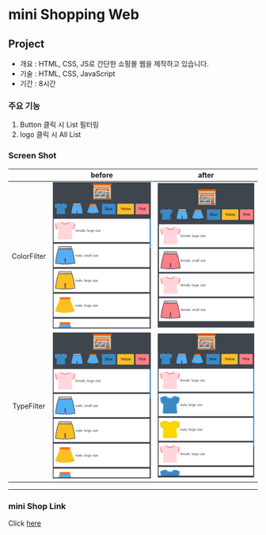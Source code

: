 # mini Shopping Web

## Project

- 개요 : HTML, CSS, JS로 간단한 쇼핑몰 웹을 제작하고 있습니다.
- 기술 : HTML, CSS, JavaScript
- 기간 : 8시간

### 주요 기능

1. Button 클릭 시 List 필터링
2. logo 클릭 시 All List

### Screen Shot

|             |                before                 |                 after                  |
| :---------: | :-----------------------------------: | :------------------------------------: |
| ColorFilter | ![image description](img/AllList.png) | ![image description](img/PinkList.png) |
| TypeFilter  | ![image description](img/AllList.png) | ![image description](img/typeList.png) |

---

### mini Shop Link

Click [here](https://won-jin-lee.github.io/shopping-Web)
